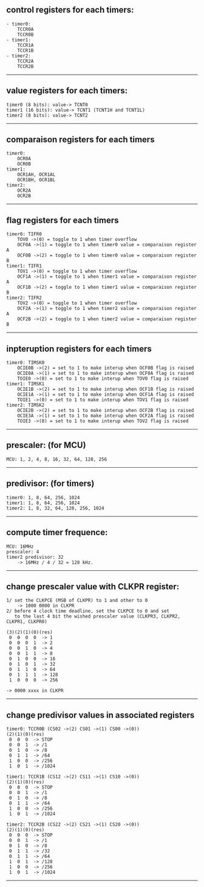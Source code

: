 
## control registers for each timers:
	- timer0:
		TCCR0A
		TCCR0B
	- timer1:
		TCCR1A
		TCCR1B
	- timer2:
		TCCR2A
		TCCR2B

---
## value registers for each timers:
	timer0 (8 bits): value-> TCNT0
	timer1 (16 bits): value-> TCNT1 (TCNT1H and TCNT1L)
	timer2 (8 bits): value-> TCNT2

---
## comparaison registers for each timers
	timer0:
		OCR0A
		OCR0B
	timer1:
		OCR1AH, OCR1AL
		OCR1BH, OCR1BL
	timer2:
		OCR2A
		OCR2B
---
## flag registers for each timers
	timer0: TIFR0
		TOV0 ->(0) = toggle to 1 when timer overflow
		OCF0A ->(1) = toggle to 1 when timer0 value = comparaison register A
		OCF0B ->(2) = toggle to 1 when timer0 value = comparaison register B
	timer1: TIFR1
		TOV1 ->(0) = toggle to 1 when timer overflow
		OCF1A ->(1) = toggle to 1 when timer1 value = comparaison register A
		OCF1B ->(2) = toggle to 1 when timer1 value = comparaison register B
	timer2: TIFR2
		TOV2 ->(0) = toggle to 1 when timer overflow
		OCF2A ->(1) = toggle to 1 when timer2 value = comparaison register A
		OCF2B ->(2) = toggle to 1 when timer2 value = comparaison register B

---
## inpteruption registers for each timers
	timer0: TIMSK0
		OCIE0B ->(2) = set to 1 to make interup when OCF0B flag is raised
		OCIE0A ->(1) = set to 1 to make interup when OCF0A flag is raised
		TOIE0 ->(0) = set to 1 to make interup when TOV0 flag is raised
	timer1: TIMSK1
		OCIE1B ->(2) = set to 1 to make interup when OCF1B flag is raised
		OCIE1A ->(1) = set to 1 to make interup when OCF1A flag is raised
		TOIE1 ->(0) = set to 1 to make interup when TOV1 flag is raised
	timer2: TIMSK2
		OCIE2B ->(2) = set to 1 to make interup when OCF2B flag is raised
		OCIE3A ->(1) = set to 1 to make interup when OCF2A flag is raised
		TOIE3 ->(0) = set to 1 to make interup when TOV2 flag is raised

---
## prescaler: (for MCU)
	MCU: 1, 2, 4, 8, 16, 32, 64, 128, 256

---
## predivisor: (for timers)
	timer0: 1, 8, 64, 256, 1024
	timer1: 1, 8, 64, 256, 1024
	timer2: 1, 8, 32, 64, 128, 256, 1024

---
## compute timer frequence:
	MCU: 16MHz
	prescaler: 4
	timer2 predivisor: 32
		-> 16MHz / 4 / 32 = 128 kHz.

---
## change prescaler value with CLKPR register:
	1/ set the CLKPCE (MSB of CLKPR) to 1 and other to 0
		-> 1000 0000 in CLKPR
	2/ before 4 clock time deadline, set the CLKPCE to 0 and set
	   to the last 4 bit the wished prescaler value (CLKPR3, CLKPR2, CLKPR1, CLKPR0)

	(3)(2)(1)(0)(res)
	 0  0  0  0  -> 1
	 0  0  0  1  -> 2
	 0  0  1  0  -> 4
	 0  0  1  1  -> 8
	 0  1  0  0  -> 16
	 0  1  0  1  -> 32
	 0  1  1  0  -> 64
	 0  1  1  1  -> 128
	 1  0  0  0  -> 256

	-> 0000 xxxx in CLKPR

---
## change predivisor values in associated registers
	timer0: TCCR0B (CS02 ->(2) CS01 ->(1) CS00 ->(0))
	(2)(1)(0)(res)
	 0  0  0  -> STOP
	 0  0  1  -> /1
	 0  1  0  -> /8
	 0  1  1  -> /64
	 1  0  0  -> /256
	 1  0  1  -> /1024

	timer1: TCCR1B (CS12 ->(2) CS11 ->(1) CS10 ->(0))
	(2)(1)(0)(res)
	 0  0  0  -> STOP
	 0  0  1  -> /1
	 0  1  0  -> /8
	 0  1  1  -> /64
	 1  0  0  -> /256
	 1  0  1  -> /1024

	timer2: TCCR2B (CS22 ->(2) CS21 ->(1) CS20 ->(0))
	(2)(1)(0)(res)
	 0  0  0  -> STOP
	 0  0  1  -> /1
	 0  1  0  -> /8
	 0  1  1  -> /32
	 0  1  1  -> /64
	 1  0  1  -> /128
	 1  0  0  -> /256
	 1  0  1  -> /1024
---
